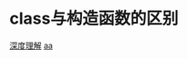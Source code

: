 # class与构造函数的区别

[深度理解](https://www.jianshu.com/p/f05fffc977e2)
[aa](https://www.cnblogs.com/dillonmei/p/12578530.html)